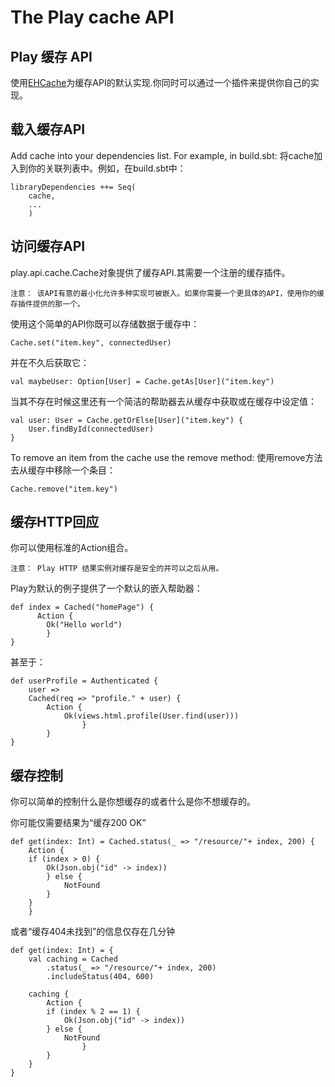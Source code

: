 # The Play cache API
## Play 缓存 API ##
使用[EHCache](http://ehcache.org/ "EHCache")为缓存API的默认实现.你同时可以通过一个插件来提供你自己的实现。

## 载入缓存API ##

Add cache into your dependencies list. For example, in build.sbt:
将cache加入到你的关联列表中。例如，在build.sbt中：

	libraryDependencies ++= Seq(
  		cache,
  		...
		)

## 访问缓存API ##

play.api.cache.Cache对象提供了缓存API.其需要一个注册的缓存插件。


    
	注意： 该API有意的最小化允许多种实现可被嵌入。如果你需要一个更具体的API，使用你的缓存插件提供的那一个。

使用这个简单的API你既可以存储数据于缓存中：

	Cache.set("item.key", connectedUser)

并在不久后获取它：

	val maybeUser: Option[User] = Cache.getAs[User]("item.key")

当其不存在时候这里还有一个简洁的帮助器去从缓存中获取或在缓存中设定值：

	val user: User = Cache.getOrElse[User]("item.key") {
  		User.findById(connectedUser)
	}

To remove an item from the cache use the remove method:
使用remove方法去从缓存中移除一个条目：

	Cache.remove("item.key")

## 缓存HTTP回应 ##

你可以使用标准的Action组合。

	注意： Play HTTP 结果实例对缓存是安全的并可以之后从用。

Play为默认的例子提供了一个默认的嵌入帮助器：

	def index = Cached("homePage") {
		  Action {
    		Ok("Hello world")
  			}
	}

甚至于：

	def userProfile = Authenticated {
  		user =>
    	Cached(req => "profile." + user) {
      		Action {
        		Ok(views.html.profile(User.find(user)))
      				}
    		}
	}

## 缓存控制 ##

你可以简单的控制什么是你想缓存的或者什么是你不想缓存的。

你可能仅需要结果为“缓存200 OK”

	def get(index: Int) = Cached.status(_ => "/resource/"+ index, 200) {
  		Action {
    	if (index > 0) {
      		Ok(Json.obj("id" -> index))
    		} else {
      			NotFound
    		}
  		}
		}


或者“缓存404未找到”的信息仅存在几分钟

	def get(index: Int) = {
  		val caching = Cached
    		.status(_ => "/resource/"+ index, 200)
    		.includeStatus(404, 600)

  		caching {
    		Action {
      		if (index % 2 == 1) {
        		Ok(Json.obj("id" -> index))
      		} else {
        		NotFound
      				}
    		}
 		}
	}